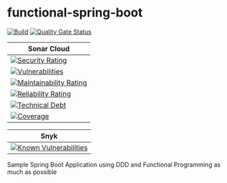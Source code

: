 # functional-spring-boot
[![Build](https://github.com/fherbreteau/functional-spring-boot/actions/workflows/maven.yml/badge.svg)]()
[![Quality Gate Status](https://sonarcloud.io/api/project_badges/measure?project=fherbreteau_functional-spring-boot&metric=alert_status)](https://sonarcloud.io/summary/new_code?id=fherbreteau_functional-spring-boot)

| Sonar Cloud                                                                                                                                                                                                           |
|-----------------------------------------------------------------------------------------------------------------------------------------------------------------------------------------------------------------------|
| [![Security Rating](https://sonarcloud.io/api/project_badges/measure?project=fherbreteau_functional-spring-boot&metric=security_rating)](https://sonarcloud.io/dashboard?id=fherbreteau_functional-spring-boot)       |
| [![Vulnerabilities](https://sonarcloud.io/api/project_badges/measure?project=fherbreteau_functional-spring-boot&metric=vulnerabilities)](https://sonarcloud.io/dashboard?id=fherbreteau_functional-spring-boot)       |
| [![Maintainability Rating](https://sonarcloud.io/api/project_badges/measure?project=fherbreteau_functional-spring-boot&metric=sqale_rating)](https://sonarcloud.io/dashboard?id=fherbreteau_functional-spring-boot)   |
| [![Reliability Rating](https://sonarcloud.io/api/project_badges/measure?project=fherbreteau_functional-spring-boot&metric=reliability_rating)](https://sonarcloud.io/dashboard?id=fherbreteau_functional-spring-boot) |
| [![Technical Debt](https://sonarcloud.io/api/project_badges/measure?project=fherbreteau_functional-spring-boot&metric=sqale_index)](https://sonarcloud.io/dashboard?id=fherbreteau_functional-spring-boot)            |
| [![Coverage](https://sonarcloud.io/api/project_badges/measure?project=fherbreteau_functional-spring-boot&metric=coverage)](https://sonarcloud.io/dashboard?id=fherbreteau_functional-spring-boot)                     |

| Snyk                                                                                                                                                                 |
|----------------------------------------------------------------------------------------------------------------------------------------------------------------------|
| [![Known Vulnerabilities](https://snyk.io/test/github/fherbreteau/functional-spring-boot/badge.svg)](https://snyk.io/test/github/fherbreteau/functional-spring-boot) |

Sample Spring Boot Application using DDD and Functional Programming as much as possible 
